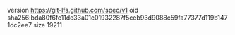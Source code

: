 version https://git-lfs.github.com/spec/v1
oid sha256:bda80f6fc11de33a01c01932287f5ceb93d9088c59fa77377d119b1471dc2ee7
size 19211
